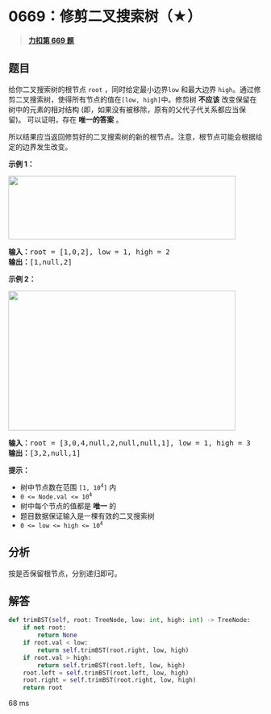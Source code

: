 # 0669：修剪二叉搜索树（★）


> <u>**[力扣第 669 题](https://leetcode.cn/problems/trim-a-binary-search-tree/)**</u>

## 题目

<p>给你二叉搜索树的根节点 <code>root</code> ，同时给定最小边界<code>low</code> 和最大边界 <code>high</code>。通过修剪二叉搜索树，使得所有节点的值在<code>[low, high]</code>中。修剪树 <strong>不应该</strong> 改变保留在树中的元素的相对结构 (即，如果没有被移除，原有的父代子代关系都应当保留)。 可以证明，存在 <strong>唯一的答案</strong> 。</p>

<p>所以结果应当返回修剪好的二叉搜索树的新的根节点。注意，根节点可能会根据给定的边界发生改变。</p>



<p><strong>示例 1：</strong></p>
<img alt="" src="https://assets.leetcode.com/uploads/2020/09/09/trim1.jpg" style="height: 126px; width: 450px;" />
<pre>
<strong>输入：</strong>root = [1,0,2], low = 1, high = 2
<strong>输出：</strong>[1,null,2]
</pre>

<p><strong>示例 2：</strong></p>
<img alt="" src="https://assets.leetcode.com/uploads/2020/09/09/trim2.jpg" style="height: 277px; width: 450px;" />
<pre>
<strong>输入：</strong>root = [3,0,4,null,2,null,null,1], low = 1, high = 3
<strong>输出：</strong>[3,2,null,1]
</pre>



<p><strong>提示：</strong></p>

<ul>
<li>树中节点数在范围 <code>[1, 10<sup>4</sup>]</code> 内</li>
<li><code>0 &lt;= Node.val &lt;= 10<sup>4</sup></code></li>
<li>树中每个节点的值都是 <strong>唯一</strong> 的</li>
<li>题目数据保证输入是一棵有效的二叉搜索树</li>
<li><code>0 &lt;= low &lt;= high &lt;= 10<sup>4</sup></code></li>
</ul>


## 分析

按是否保留根节点，分别递归即可。

## 解答

```python
def trimBST(self, root: TreeNode, low: int, high: int) -> TreeNode:
    if not root:
        return None
    if root.val < low:
        return self.trimBST(root.right, low, high)
    if root.val > high:
        return self.trimBST(root.left, low, high)
    root.left = self.trimBST(root.left, low, high)
    root.right = self.trimBST(root.right, low, high)
    return root
```
68 ms


